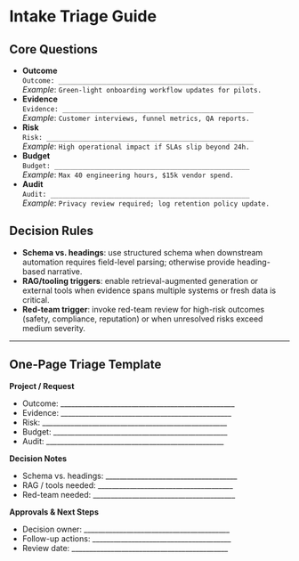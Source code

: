 # Intake Triage Guide

## Core Questions

- **Outcome**  
  `Outcome: _________________________________________________`  
  _Example_: `Green-light onboarding workflow updates for pilots.`
- **Evidence**  
  `Evidence: ________________________________________________`  
  _Example_: `Customer interviews, funnel metrics, QA reports.`
- **Risk**  
  `Risk: ____________________________________________________`  
  _Example_: `High operational impact if SLAs slip beyond 24h.`
- **Budget**  
  `Budget: _________________________________________________`  
  _Example_: `Max 40 engineering hours, $15k vendor spend.`
- **Audit**  
  `Audit: __________________________________________________`  
  _Example_: `Privacy review required; log retention policy update.`

## Decision Rules

- **Schema vs. headings**: use structured schema when downstream automation requires field-level parsing; otherwise provide heading-based narrative.
- **RAG/tooling triggers**: enable retrieval-augmented generation or external tools when evidence spans multiple systems or fresh data is critical.
- **Red-team trigger**: invoke red-team review for high-risk outcomes (safety, compliance, reputation) or when unresolved risks exceed medium severity.

---

## One-Page Triage Template

**Project / Request**

- Outcome: _________________________________________________
- Evidence: ________________________________________________
- Risk: ____________________________________________________
- Budget: _________________________________________________
- Audit: __________________________________________________

**Decision Notes**

- Schema vs. headings: _____________________________________
- RAG / tools needed: ______________________________________
- Red-team needed: ________________________________________

**Approvals & Next Steps**

- Decision owner: _________________________________________
- Follow-up actions: _______________________________________
- Review date: ____________________________________________
